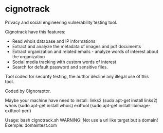 # cignotrack

Privacy and social engineering vulnerability testing tool.

Cignotrack have this features:

- Read whois database and IP informations
- Extract and analyze the metadata of images and pdf documents
- Extract organization and related emails - analyze words of interest about the organization
- Social media tracking with custom words of interest
- Search for default password and sensitive files.

Tool coded for security testing, the author decline any illegal use of this tool.

Coded by Cignoraptor.

Maybe your machine have need to install: 
links2 (sudo apt-get install links2) 
whois (sudo apt-get install whois)
exiftool (sudo apt-get install libimage-exiftool-perl)

Usage: bash cignotrack.sh   WARNING: Not use a url like target but a domain!
Exemple: domaintest.com

